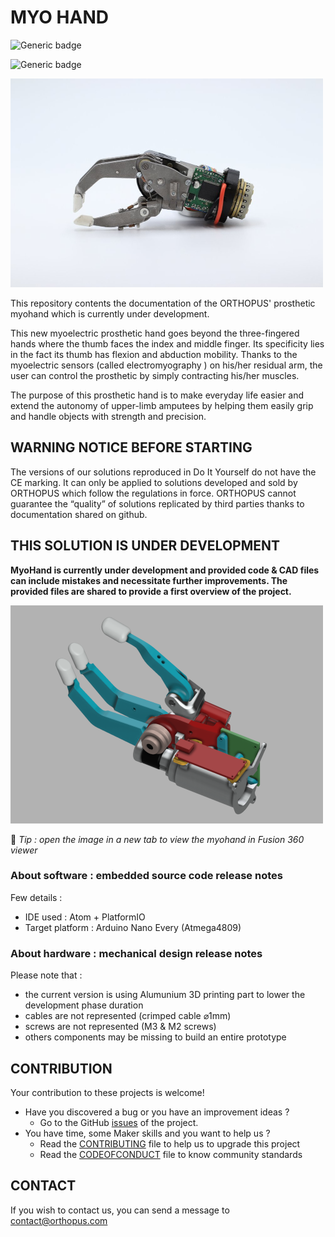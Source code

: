# MYO HAND

![Generic badge](https://img.shields.io/badge/CE_Mark-NO-critical.svg)

![Generic badge](https://img.shields.io/badge/release-v1.2-blue)


![IMG_0521](assets/IMG_0521.jpg)

This repository contents the documentation of the ORTHOPUS' prosthetic myohand which is currently under development.

This new myoelectric prosthetic hand goes beyond the three-fingered  hands where the thumb faces the index and middle finger. Its specificity lies in the fact its thumb has flexion and abduction mobility. Thanks to the myoelectric sensors (called electromyography ) on his/her  residual arm, the user can control the prosthetic by simply contracting  his/her muscles.

The purpose of this prosthetic hand is to make  everyday life easier and extend the autonomy of upper-limb amputees by  helping them easily grip and handle objects with strength and precision.



## WARNING NOTICE BEFORE STARTING

The versions of our solutions reproduced in Do It Yourself do not have the CE marking. It can only be applied to solutions developed and sold by ORTHOPUS which follow the regulations in force.
ORTHOPUS cannot guarantee the “quality” of solutions replicated by third parties thanks to documentation shared on github.


## THIS SOLUTION IS UNDER DEVELOPMENT

**MyoHand is currently under development and provided code & CAD files can include mistakes and necessitate further improvements. The provided files are shared to provide a first overview of the project.**

[<img src="assets/myohand_fusion360.png" alt="myohand_fusion360"/>](https://a360.co/2OGJdoU)

🧐 *Tip : open the image in a new tab to view the myohand in Fusion 360 viewer*

### About software : embedded source code release notes

Few details :
- IDE used : Atom + PlatformIO
- Target platform : Arduino Nano Every (Atmega4809)


### About hardware : mechanical design release notes

Please note that :
- the current version is using Alumunium 3D printing part to lower the development phase duration 
- cables are not represented (crimped cable ⌀1mm) 
- screws are not represented (M3 & M2 screws)
- others components may be missing to build an entire prototype
  


## CONTRIBUTION

Your contribution to these projects is welcome!

* Have you discovered a bug or you have an improvement ideas ?
  * Go to the GitHub [issues](https://github.com/orthopus/01-prosthetic-myo-hand/issues) of the project.
* You have time, some Maker skills and you want to help us ?
  * Read the [CONTRIBUTING](CONTRIBUTING.md) file to help us to upgrade this project
  * Read the [CODEOFCONDUCT](CODEOFCONDUCT.md) file to know community standards


## CONTACT

If you wish to contact us, you can send a message to contact@orthopus.com

